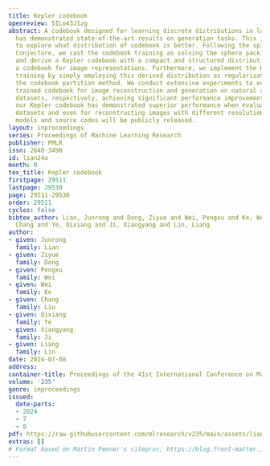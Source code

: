 ```yaml
---
title: Kepler codebook
openreview: 5ILo43JIzg
abstract: A codebook designed for learning discrete distributions in latent space
  has demonstrated state-of-the-art results on generation tasks. This inspires us
  to explore what distribution of codebook is better. Following the spirit of Kepler’s
  Conjecture, we cast the codebook training as solving the sphere packing problem
  and derive a Kepler codebook with a compact and structured distribution to obtain
  a codebook for image representations. Furthermore, we implement the Kepler codebook
  training by simply employing this derived distribution as regularization and using
  the codebook partition method. We conduct extensive experiments to evaluate our
  trained codebook for image reconstruction and generation on natural and human face
  datasets, respectively, achieving significant performance improvement. Besides,
  our Kepler codebook has demonstrated superior performance when evaluated across
  datasets and even for reconstructing images with different resolutions. Our trained
  models and source codes will be publicly released.
layout: inproceedings
series: Proceedings of Machine Learning Research
publisher: PMLR
issn: 2640-3498
id: lian24a
month: 0
tex_title: Kepler codebook
firstpage: 29511
lastpage: 29530
page: 29511-29530
order: 29511
cycles: false
bibtex_author: Lian, Junrong and Dong, Ziyue and Wei, Pengxu and Ke, Wei and Liu,
  Chang and Ye, Qixiang and Ji, Xiangyang and Lin, Liang
author:
- given: Junrong
  family: Lian
- given: Ziyue
  family: Dong
- given: Pengxu
  family: Wei
- given: Wei
  family: Ke
- given: Chang
  family: Liu
- given: Qixiang
  family: Ye
- given: Xiangyang
  family: Ji
- given: Liang
  family: Lin
date: 2024-07-08
address:
container-title: Proceedings of the 41st International Conference on Machine Learning
volume: '235'
genre: inproceedings
issued:
  date-parts:
  - 2024
  - 7
  - 8
pdf: https://raw.githubusercontent.com/mlresearch/v235/main/assets/lian24a/lian24a.pdf
extras: []
# Format based on Martin Fenner's citeproc: https://blog.front-matter.io/posts/citeproc-yaml-for-bibliographies/
---
```


